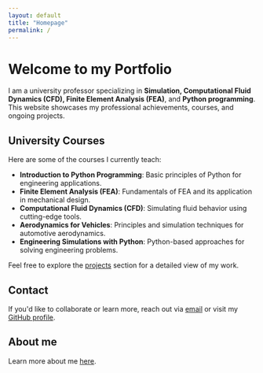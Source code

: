 ```yaml
---
layout: default
title: "Homepage"
permalink: /
---
```


# Welcome to my Portfolio

I am a university professor specializing in **Simulation, Computational Fluid Dynamics (CFD), Finite Element Analysis (FEA)**, and **Python programming**. This website showcases my professional achievements, courses, and ongoing projects.

## University Courses
Here are some of the courses I currently teach:

- **Introduction to Python Programming**: Basic principles of Python for engineering applications.
- **Finite Element Analysis (FEA)**: Fundamentals of FEA and its application in mechanical design.
- **Computational Fluid Dynamics (CFD)**: Simulating fluid behavior using cutting-edge tools.
- **Aerodynamics for Vehicles**: Principles and simulation techniques for automotive aerodynamics.
- **Engineering Simulations with Python**: Python-based approaches for solving engineering problems.

Feel free to explore the [projects](./courses.md) section for a detailed view of my work.

## Contact
If you'd like to collaborate or learn more, reach out via [email](https://mail.google.com/mail/u/0/#inbox?compose=new&to=diegofreflorez@utp.edu.co) or visit my [GitHub profile](https://github.com/Diego-F-Florez-Trujillo).

## About me

Learn more about me [here](about.md).
